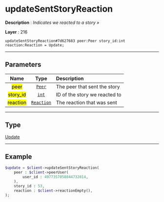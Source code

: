 # updateSentStoryReaction

**Description** : *Indicates we reacted to a story &raquo;*

**Layer** : 216

```tl
updateSentStoryReaction#7d627683 peer:Peer story_id:int reaction:Reaction = Update;
```

---

## Parameters

| Name | Type | Description |
| :---: | :---: | :--- |
| <mark>peer</mark> | [`Peer`](type/Peer) | The peer that sent the story |
| <mark>story_id</mark> | [`int`](type/int) | ID of the story we reacted to |
| <mark>reaction</mark> | [`Reaction`](type/Reaction) | The reaction that was sent |

---

## Type

[Update](type/Update)

---

## Example

```php
$update = $client->updateSentStoryReaction(
	peer : $client->peerUser(
		user_id : 4977357050844732814,
	),
	story_id : 53,
	reaction : $client->reactionEmpty(),
);
```